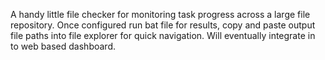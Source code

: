A handy little file checker for monitoring task progress across a large file repository.
Once configured run bat file for results, copy and paste output file paths into file explorer for quick navigation.
Will eventually integrate in to web based dashboard.
